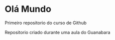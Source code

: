 # Olá Mundo
Primeiro repositorio do curso de Github

Repositorio criado durante uma aula do Guanabara
